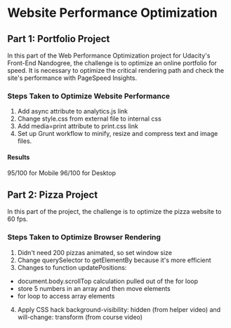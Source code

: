 # Website Performance Optimization

## Part 1: Portfolio Project

In this part of the Web Performance Optimization project for Udacity's Front-End Nandogree, the challenge is to optimize an online portfolio for speed. It is necessary to optimize the critical rendering path and check the site's performance with PageSpeed Insights.

### Steps Taken to Optimize Website Performance
1. Add async attribute to analytics.js link
2. Change style.css from external file to internal css
3. Add media=print attribute to print.css link
4. Set up Grunt workflow to minify, resize and compress text and image files.

#### Results
95/100 for Mobile
96/100 for Desktop

## Part 2: Pizza Project

In this part of the project, the challenge is to optimize the pizza website to 60 fps.

### Steps Taken to Optimize Browser Rendering
1. Didn't need 200 pizzas animated, so set window size
2. Change querySelector to getElementBy because it's more efficient
3. Changes to function updatePositions:
* document.body.scrollTop calculation pulled out of the for loop
* store 5 numbers in an array and then move elements
* for loop to access array elements
4. Apply CSS hack background-visibility: hidden (from helper video) and will-change: transform (from course video)
